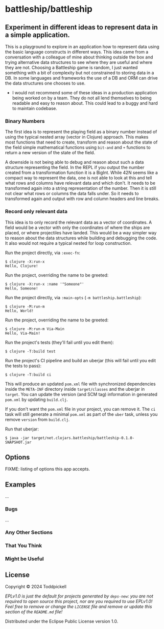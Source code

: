 # battleship/battleship

## Experiment in different ideas to represent data in a simple application.
This is a playground to explore in an application how to represent data using
the basic language constructs in different ways. This idea came from a
conversation with a colleague of mine about thinking outside the box and
trying alternative data structures to see where they are useful and where
they are not. Choosing a Battleship game is random, I just wanted something
with a bit of complexity but not constrained to storing data in a DB. In some
languages and frameworks the use of a DB and ORM can drive the data structures
one chooses to use.

* I would not recommend some of these ideas in a production application being
worked on by a team. They do not all lend themselves to being readable and easy
to reason about. This could lead to a buggy and hard to maintain codebase.

### Binary Numbers
  The first idea is to represent the playing field as a binary number instead
  of using the typical nested array (vector in Clojure) approach.
  This makes most functions that need to create, transform and reason about
  the state of the field simple mathematical functions using `bit-and` and `+`
  functions to return a new version of the state of the field.

  A downside is not being able to debug and reason about such a data structure
  representing the field. In the REPL if you output the number created from
  a transformation function it is a BigInt. While 42N seems like a compact
  way to represent the data, one is not able to look at this and tell what
  rows and columns have relevant data and which don't. It needs to be
  transformed again into a string representation of the number. Then it is
  still not clear what rows or columns the data falls under. So it needs to
  transformed again and output with row and column headers and line breaks.

### Record only relevant data
  This idea is to only record the relevant data as a vector of coordinates.
  A field would be a vector with only the coordinates of where the ships are
  placed, or where projectiles have landed. This would be a way simpler way
  to reason about the data structures while building and debugging the code.
  It also would not require a typical nested for loop construction.

Run the project directly, via `:exec-fn`:

    $ clojure -X:run-x
    Hello, Clojure!

Run the project, overriding the name to be greeted:

    $ clojure -X:run-x :name '"Someone"'
    Hello, Someone!

Run the project directly, via `:main-opts` (`-m battleship.battleship`):

    $ clojure -M:run-m
    Hello, World!

Run the project, overriding the name to be greeted:

    $ clojure -M:run-m Via-Main
    Hello, Via-Main!

Run the project's tests (they'll fail until you edit them):

    $ clojure -T:build test

Run the project's CI pipeline and build an uberjar (this will fail until you edit the tests to pass):

    $ clojure -T:build ci

This will produce an updated `pom.xml` file with synchronized dependencies inside the `META-INF`
directory inside `target/classes` and the uberjar in `target`. You can update the version (and SCM tag)
information in generated `pom.xml` by updating `build.clj`.

If you don't want the `pom.xml` file in your project, you can remove it. The `ci` task will
still generate a minimal `pom.xml` as part of the `uber` task, unless you remove `version`
from `build.clj`.

Run that uberjar:

    $ java -jar target/net.clojars.battleship/battleship-0.1.0-SNAPSHOT.jar

## Options

FIXME: listing of options this app accepts.

## Examples

...

### Bugs

...

### Any Other Sections
### That You Think
### Might be Useful

## License

Copyright © 2024 Toddpickell

_EPLv1.0 is just the default for projects generated by `deps-new`: you are not_
_required to open source this project, nor are you required to use EPLv1.0!_
_Feel free to remove or change the `LICENSE` file and remove or update this_
_section of the `README.md` file!_

Distributed under the Eclipse Public License version 1.0.

